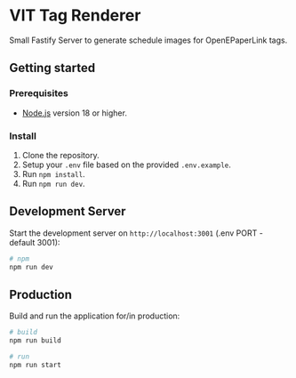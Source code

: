 # VIT Tag Renderer

Small Fastify Server to generate schedule images for OpenEPaperLink tags.

## Getting started
### Prerequisites
- [Node.js](https://nodejs.org/) version 18 or higher.


### Install
1. Clone the repository.
2. Setup your `.env` file based on the provided `.env.example`.
3. Run `npm install`.
4. Run `npm run dev`.

## Development Server
Start the development server on `http://localhost:3001` (.env PORT - default 3001):

```bash
# npm
npm run dev
```

## Production
Build and run the application for/in production:

```bash
# build
npm run build

# run 
npm run start
```